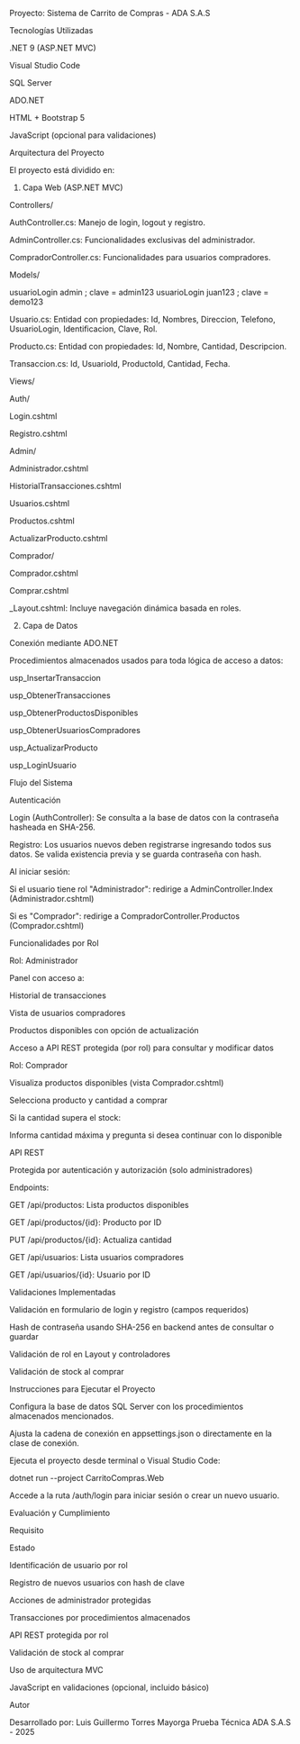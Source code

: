 Proyecto: Sistema de Carrito de Compras - ADA S.A.S

Tecnologías Utilizadas

.NET 9 (ASP.NET MVC)

Visual Studio Code

SQL Server

ADO.NET

HTML + Bootstrap 5

JavaScript (opcional para validaciones)

Arquitectura del Proyecto

El proyecto está dividido en:

1. Capa Web (ASP.NET MVC)

Controllers/

AuthController.cs: Manejo de login, logout y registro.

AdminController.cs: Funcionalidades exclusivas del administrador.

CompradorController.cs: Funcionalidades para usuarios compradores.

Models/

usuarioLogin admin ; clave = admin123
usuarioLogin juan123 ; clave = demo123

Usuario.cs: Entidad con propiedades: Id, Nombres, Direccion, Telefono, UsuarioLogin, Identificacion, Clave, Rol.

Producto.cs: Entidad con propiedades: Id, Nombre, Cantidad, Descripcion.

Transaccion.cs: Id, UsuarioId, ProductoId, Cantidad, Fecha.

Views/

Auth/

Login.cshtml

Registro.cshtml

Admin/

Administrador.cshtml

HistorialTransacciones.cshtml

Usuarios.cshtml

Productos.cshtml

ActualizarProducto.cshtml

Comprador/

Comprador.cshtml

Comprar.cshtml

_Layout.cshtml: Incluye navegación dinámica basada en roles.

2. Capa de Datos

Conexión mediante ADO.NET

Procedimientos almacenados usados para toda lógica de acceso a datos:

usp_InsertarTransaccion

usp_ObtenerTransacciones

usp_ObtenerProductosDisponibles

usp_ObtenerUsuariosCompradores

usp_ActualizarProducto

usp_LoginUsuario

Flujo del Sistema

Autenticación

Login (AuthController): Se consulta a la base de datos con la contraseña hasheada en SHA-256.

Registro: Los usuarios nuevos deben registrarse ingresando todos sus datos. Se valida existencia previa y se guarda contraseña con hash.

Al iniciar sesión:

Si el usuario tiene rol "Administrador": redirige a AdminController.Index (Administrador.cshtml)

Si es "Comprador": redirige a CompradorController.Productos (Comprador.cshtml)

Funcionalidades por Rol

Rol: Administrador

Panel con acceso a:

Historial de transacciones

Vista de usuarios compradores

Productos disponibles con opción de actualización

Acceso a API REST protegida (por rol) para consultar y modificar datos

Rol: Comprador

Visualiza productos disponibles (vista Comprador.cshtml)

Selecciona producto y cantidad a comprar

Si la cantidad supera el stock:

Informa cantidad máxima y pregunta si desea continuar con lo disponible

API REST

Protegida por autenticación y autorización (solo administradores)

Endpoints:

GET /api/productos: Lista productos disponibles

GET /api/productos/{id}: Producto por ID

PUT /api/productos/{id}: Actualiza cantidad

GET /api/usuarios: Lista usuarios compradores

GET /api/usuarios/{id}: Usuario por ID

Validaciones Implementadas

Validación en formulario de login y registro (campos requeridos)

Hash de contraseña usando SHA-256 en backend antes de consultar o guardar

Validación de rol en Layout y controladores

Validación de stock al comprar

Instrucciones para Ejecutar el Proyecto

Configura la base de datos SQL Server con los procedimientos almacenados mencionados.

Ajusta la cadena de conexión en appsettings.json o directamente en la clase de conexión.

Ejecuta el proyecto desde terminal o Visual Studio Code:

dotnet run --project CarritoCompras.Web

Accede a la ruta /auth/login para iniciar sesión o crear un nuevo usuario.

Evaluación y Cumplimiento

Requisito

Estado

Identificación de usuario por rol

Registro de nuevos usuarios con hash de clave

Acciones de administrador protegidas

Transacciones por procedimientos almacenados

API REST protegida por rol

Validación de stock al comprar

Uso de arquitectura MVC

JavaScript en validaciones (opcional, incluido básico)


Autor

Desarrollado por: Luis Guillermo Torres Mayorga Prueba Técnica ADA S.A.S - 2025
